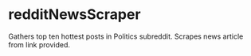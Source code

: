 # redditNewsScraper
Gathers top ten hottest posts in Politics subreddit. Scrapes news article from link provided. 
